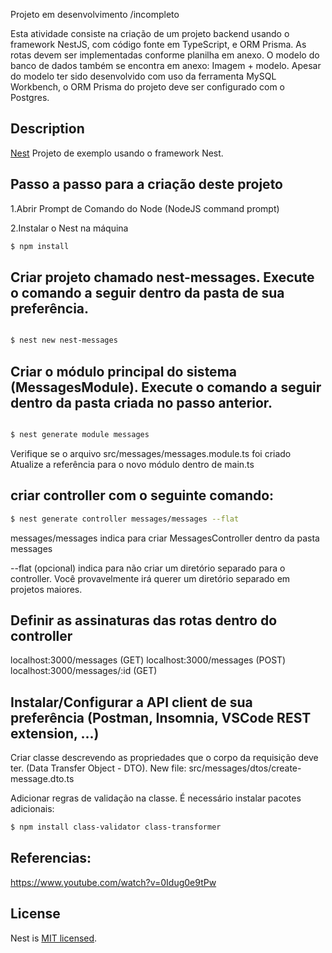 Projeto em desenvolvimento /incompleto



Esta atividade consiste na criação de um projeto backend usando o framework NestJS, com código fonte em TypeScript, e ORM Prisma. As rotas devem ser implementadas conforme planilha em anexo. O modelo do banco de dados também se encontra em anexo: Imagem + modelo. Apesar do modelo ter sido desenvolvido com uso da ferramenta  MySQL Workbench, o ORM Prisma do projeto deve ser configurado com o Postgres. 





## Description

[Nest](https://github.com/nestjs/nest) Projeto de exemplo usando o framework Nest.

## Passo a passo para a criação deste projeto

1.Abrir Prompt de Comando do Node (NodeJS command prompt)

2.Instalar o Nest na máquina
```bash
$ npm install
```

## Criar projeto chamado nest-messages. Execute o comando a seguir dentro da pasta de sua preferência.

```bash

$ nest new nest-messages

```

## Criar o módulo principal do sistema (MessagesModule). Execute o comando a seguir dentro da pasta criada no passo anterior.

```bash

$ nest generate module messages

```
 Verifique se o arquivo src/messages/messages.module.ts foi criado
 Atualize a referência para o novo módulo dentro de main.ts

## criar controller com o seguinte comando:
```bash
$ nest generate controller messages/messages --flat

```
messages/messages indica para criar MessagesController dentro da pasta messages

--flat (opcional) indica para não criar um diretório separado para o controller. Você provavelmente irá querer um diretório separado em projetos maiores.


## Definir as assinaturas das rotas dentro do controller

localhost:3000/messages (GET)
localhost:3000/messages (POST)
localhost:3000/messages/:id (GET)

## Instalar/Configurar a API client de sua preferência (Postman, Insomnia, VSCode REST extension, ...)

Criar classe descrevendo as propriedades que o corpo da requisição deve ter. (Data Transfer Object - DTO). New file: src/messages/dtos/create-message.dto.ts


Adicionar regras de validação na classe. É necessário instalar pacotes adicionais:

```bash
$ npm install class-validator class-transformer
```




## Referencias:
https://www.youtube.com/watch?v=0Idug0e9tPw

## License

Nest is [MIT licensed](https://github.com/nestjs/nest/blob/master/LICENSE).



